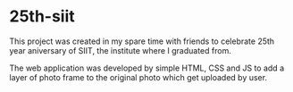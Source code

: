 # 25th-siit
This project was created in my spare time with friends to celebrate 25th year aniversary of SIIT, the institute where I graduated from.

The web application was developed by simple HTML, CSS and JS to add a layer of photo frame to the original photo which get uploaded by user. 
